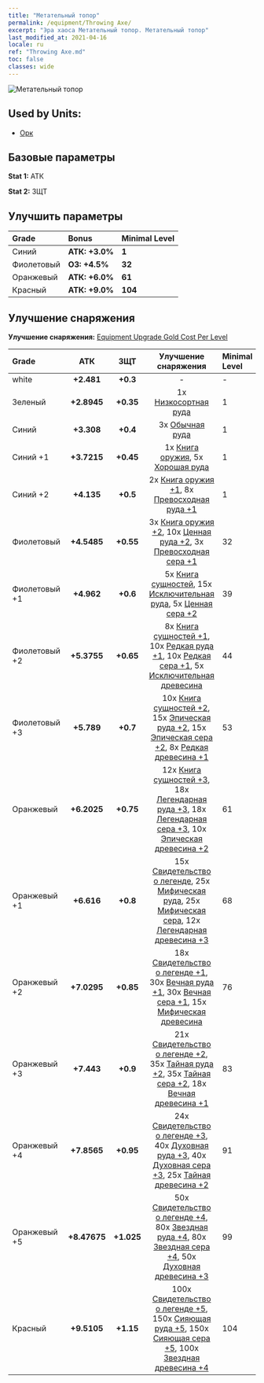 ```yaml
---
title: "Метательный топор"
permalink: /equipment/Throwing Axe/
excerpt: "Эра хаоса Метательный топор. Метательный топор"
last_modified_at: 2021-04-16
locale: ru
ref: "Throwing Axe.md"
toc: false
classes: wide
---
```


  ![Метательный топор](/images/e/e_4031.png)

## Used by Units:

* [Орк](/ru/units/Orc/) 


## Базовые параметры
 **Stat 1:** АТК

 **Stat 2:** ЗЩТ

## Улучшить параметры

  |     Grade    |   Bonus | Minimal Level | 
  |:-------------|:--------|:--------------| 
  | Синий | **АТК: +3.0%** | **1** | 
  | Фиолетовый | **ОЗ: +4.5%** | **32** | 
  | Оранжевый | **АТК: +6.0%** | **61** | 
  | Красный | **АТК: +9.0%** | **104** | 


## Улучшение снаряжения
 **Улучшение снаряжения:** [Equipment Upgrade Gold Cost Per Level](/equipment/EquipmentUpgradeCostPerLevel/) 

  |          Grade      | АТК | ЗЩТ | Улучшение снаряжения | Minimal Level |
  |:--------------------|:---------:|:---------:|:----------------:|:--------------|
  | white | **+2.481** | **+0.3** | - | - |
  | Зеленый | **+2.8945** | **+0.35** | 1x [Низкосортная руда](/ru/Items/mat_1/) | 1 |
  | Синий | **+3.308** | **+0.4** | 3x [Обычная руда](/ru/Items/mat_6/) | 1 |
  | Синий +1 | **+3.7215** | **+0.45** | 1x [Книга оружия](/ru/Items/mat_18/), 5x [Хорошая руда](/ru/Items/mat_12/) | 1 |
  | Синий +2 | **+4.135** | **+0.5** | 2x [Книга оружия +1](/ru/Items/mat_25/), 8x [Превосходная руда +1](/ru/Items/mat_19/) | 1 |
  | Фиолетовый | **+4.5485** | **+0.55** | 3x [Книга оружия +2](/ru/Items/mat_32/), 10x [Ценная руда +2](/ru/Items/mat_26/), 3x [Превосходная сера +1](/ru/Items/mat_22/) | 32 |
  | Фиолетовый +1 | **+4.962** | **+0.6** | 5x [Книга сущностей](/ru/Items/mat_39/), 15x [Исключительная руда](/ru/Items/mat_33/), 5x [Ценная сера +2](/ru/Items/mat_29/) | 39 |
  | Фиолетовый +2 | **+5.3755** | **+0.65** | 8x [Книга сущностей +1](/ru/Items/mat_46/), 10x [Редкая руда +1](/ru/Items/mat_40/), 10x [Редкая сера +1](/ru/Items/mat_43/), 5x [Исключительная древесина](/ru/Items/mat_34/) | 44 |
  | Фиолетовый +3 | **+5.789** | **+0.7** | 10x [Книга сущностей +2](/ru/Items/mat_53/), 15x [Эпическая руда +2](/ru/Items/mat_47/), 15x [Эпическая сера +2](/ru/Items/mat_50/), 8x [Редкая древесина +1](/ru/Items/mat_41/) | 53 |
  | Оранжевый | **+6.2025** | **+0.75** | 12x [Книга сущностей +3](/ru/Items/mat_60/), 18x [Легендарная руда +3](/ru/Items/mat_54/), 18x [Легендарная сера +3](/ru/Items/mat_57/), 10x [Эпическая древесина +2](/ru/Items/mat_48/) | 61 |
  | Оранжевый +1 | **+6.616** | **+0.8** | 15x [Свидетельство о легенде](/ru/Items/mat_67/), 25x [Мифическая руда](/ru/Items/mat_61/), 25x [Мифическая сера](/ru/Items/mat_64/), 12x [Легендарная древесина +3](/ru/Items/mat_55/) | 68 |
  | Оранжевый +2 | **+7.0295** | **+0.85** | 18x [Свидетельство о легенде +1](/ru/Items/mat_74/), 30x [Вечная руда +1](/ru/Items/mat_68/), 30x [Вечная сера +1](/ru/Items/mat_71/), 15x [Мифическая древесина](/ru/Items/mat_62/) | 76 |
  | Оранжевый +3 | **+7.443** | **+0.9** | 21x [Свидетельство о легенде +2](/ru/Items/mat_81/), 35x [Тайная руда +2](/ru/Items/mat_75/), 35x [Тайная сера +2](/ru/Items/mat_78/), 18x [Вечная древесина +1](/ru/Items/mat_69/) | 83 |
  | Оранжевый +4 | **+7.8565** | **+0.95** | 24x [Свидетельство о легенде +3](/ru/Items/mat_88/), 40x [Духовная руда +3](/ru/Items/mat_82/), 40x [Духовная сера +3](/ru/Items/mat_85/), 25x [Тайная древесина +2](/ru/Items/mat_76/) | 91 |
  | Оранжевый +5 | **+8.47675** | **+1.025** | 50x [Свидетельство о легенде +4](/ru/Items/mat_95/), 80x [Звездная руда +4](/ru/Items/mat_89/), 80x [Звездная сера +4](/ru/Items/mat_92/), 50x [Духовная древесина +3](/ru/Items/mat_83/) | 99 |
  | Красный | **+9.5105** | **+1.15** | 100x [Свидетельство о легенде +5](/ru/Items/mat_102/), 150x [Сияющая руда +5](/ru/Items/mat_96/), 150x [Сияющая сера +5](/ru/Items/mat_99/), 100x [Звездная древесина +4](/ru/Items/mat_90/) | 104 |

